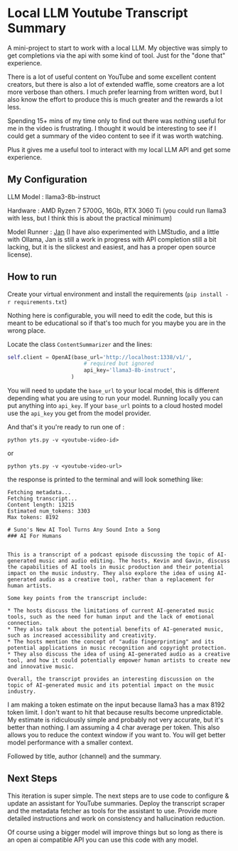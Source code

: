 # Local LLM Youtube Transcript Summary

A mini-project to start to work with a local LLM. My objective was simply to get completions via the api with some kind of tool. Just for the "done that" experience.

There is a lot of useful content on YouTube and some excellent content creators, but there is also a lot of extended waffle, some creators are a lot more verbose than others. I much prefer learning from written word, but I also know the effort to produce this is much greater and the rewards a lot less.

Spending 15+ mins of my time only to find out there was nothing useful for me in the video is frustrating. I thought it would be interesting to see if I could get a summary of the video content to see if it was worth watching. 

Plus it gives me a useful tool to interact with my local LLM API and get some experience.

## My Configuration

LLM Model : llama3-8b-instruct

Hardware : AMD Ryzen 7 5700G, 16Gb, RTX 3060 Ti (you could run llama3 with less, but I think this is about the practical minimum)

Model Runner : [Jan](https://jan.ai/) (I have also experimented with LMStudio, and a little with Ollama, Jan is still a work in progress with API completion still a bit lacking, but it is the slickest and easiest, and has a proper open source license).

## How to run

Create your virtual environment and install the requirements (`pip install -r requirements.txt`)


Nothing here is configurable, you will need to edit the code, but this is meant to be educational so if that's too much for you maybe you are in the wrong place.

Locate the class `ContentSummarizer` and the lines:

```python
self.client = OpenAI(base_url='http://localhost:1338/v1/',
                        # required but ignored
                        api_key='llama3-8b-instruct',
                    )
```
You will need to update the `base_url` to your local model, this is different depending what you are using to run your model. Running locally you can put anything into `api_key`. If your `base_url` points to a cloud hosted model use the `api_key` you get from the model provider.

And that's it you're ready to run one of :

`python yts.py -v <youtube-video-id>`

or

`python yts.py -v <youtube-video-url>`

the response is printed to the terminal and will look something like:

```text
Fetching metadata...
Fetching transcript...
Content length: 13215
Estimated num_tokens: 3303
Max tokens: 8192

# Suno's New AI Tool Turns Any Sound Into a Song
### AI For Humans


This is a transcript of a podcast episode discussing the topic of AI-generated music and audio editing. The hosts, Kevin and Gavin, discuss the capabilities of AI tools in music production and their potential impact on the music industry. They also explore the idea of using AI-generated audio as a creative tool, rather than a replacement for human artists.

Some key points from the transcript include:

* The hosts discuss the limitations of current AI-generated music tools, such as the need for human input and the lack of emotional connection.
* They also talk about the potential benefits of AI-generated music, such as increased accessibility and creativity.
* The hosts mention the concept of "audio fingerprinting" and its potential applications in music recognition and copyright protection.
* They also discuss the idea of using AI-generated audio as a creative tool, and how it could potentially empower human artists to create new and innovative music.

Overall, the transcript provides an interesting discussion on the topic of AI-generated music and its potential impact on the music industry.
```

I am making a token estimate on the input because llama3 has a max 8192 token limit. I don't want to hit that because results become unpredictable. My estimate is ridiculously simple and probably not very accurate, but it's better than nothing. I am assuming a 4 char average per token. This also allows you to reduce the context window if you want to. You will get better model performance with a smaller context.


Followed by title, author (channel) and the summary.

## Next Steps

This iteration is super simple. The next steps are to use code to configure & update an assistant for YouTube summaries. Deploy the transcript scraper and the metadata fetcher as tools for the assistant to use. Provide more detailed instructions and work on consistency and hallucination reduction.

Of course using a bigger model will improve things but so long as there is an open ai compatible API you can use this code with any model.
